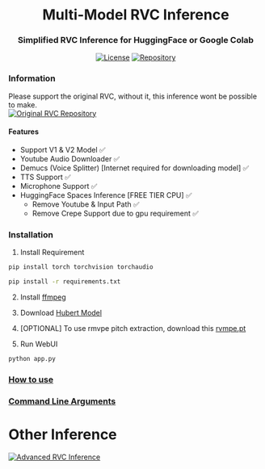 <div align="center">

# Multi-Model RVC Inference
### Simplified RVC Inference for HuggingFace or Google Colab

[![License](https://img.shields.io/github/license/arkandash/Multi-Model-RVC-Inference?style=for-the-badge)](https://github.com/ArkanDash/Multi-Model-RVC-Inference/blob/master/LICENSE)
[![Repository](https://img.shields.io/badge/Github-Multi%20Model%20RVC%20Inference-blue?style=for-the-badge&logo=github)](https://github.com/ArkanDash/Multi-Model-RVC-Inference)
</div>

### Information
Please support the original RVC, without it, this inference wont be possible to make.<br />
[![Original RVC Repository](https://img.shields.io/badge/Github-Original%20RVC%20Repository-blue?style=for-the-badge&logo=github)](https://github.com/RVC-Project/Retrieval-based-Voice-Conversion-WebUI)
#### Features
- Support V1 & V2 Model ✅
- Youtube Audio Downloader ✅
- Demucs (Voice Splitter) [Internet required for downloading model] ✅
- TTS Support ✅
- Microphone Support ✅
- HuggingFace Spaces Inference [FREE TIER CPU] ✅
    - Remove Youtube & Input Path ✅
    - Remove Crepe Support due to gpu requirement ✅

### Installation

1. Install Requirement <br />
```bash
pip install torch torchvision torchaudio

pip install -r requirements.txt
```

2. Install [ffmpeg](https://ffmpeg.org/)

3. Download [Hubert Model](https://huggingface.co/lj1995/VoiceConversionWebUI/blob/main/hubert_base.pt) <br />

4. [OPTIONAL] To use rmvpe pitch extraction, download this [rvmpe.pt](https://huggingface.co/lj1995/VoiceConversionWebUI/blob/main/rmvpe.pt)

5. Run WebUI <br />
```bash
python app.py
```

### [How to use](docs/HOW_TO_USE.md)
### [Command Line Arguments](docs/COMMAND_LINE_ARGUMENTS.md)

# Other Inference
[![Advanced RVC Inference](https://img.shields.io/badge/Github-Advanced_RVC_Inference-blue?style=for-the-badge&logo=github)](https://github.com/ArkanDash/Advanced-RVC-Inference)